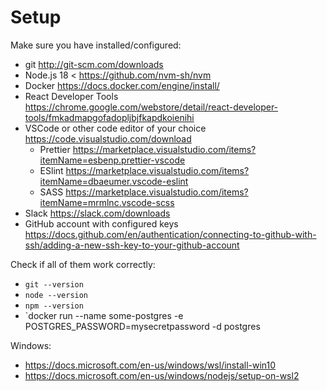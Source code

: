 # Setup

Make sure you have installed/configured:

- git http://git-scm.com/downloads
- Node.js 18 < https://github.com/nvm-sh/nvm
- Docker https://docs.docker.com/engine/install/
- React Developer Tools https://chrome.google.com/webstore/detail/react-developer-tools/fmkadmapgofadopljbjfkapdkoienihi
- VSCode or other code editor of your choice https://code.visualstudio.com/download
    - Prettier https://marketplace.visualstudio.com/items?itemName=esbenp.prettier-vscode
    - ESlint https://marketplace.visualstudio.com/items?itemName=dbaeumer.vscode-eslint
    - SASS https://marketplace.visualstudio.com/items?itemName=mrmlnc.vscode-scss
- Slack https://slack.com/downloads
- GitHub account with configured keys https://docs.github.com/en/authentication/connecting-to-github-with-ssh/adding-a-new-ssh-key-to-your-github-account

Check if all of them work correctly:

- `git --version`
- `node --version`
- `npm --version`
- `docker run --name some-postgres -e POSTGRES_PASSWORD=mysecretpassword -d postgres

Windows:
- https://docs.microsoft.com/en-us/windows/wsl/install-win10
- https://docs.microsoft.com/en-us/windows/nodejs/setup-on-wsl2

